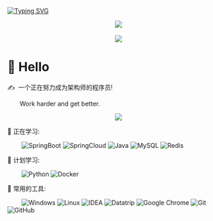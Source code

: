 <!-- 动态打字效果 -->
<a href="https://git.io/typing-svg"><img src="https://readme-typing-svg.demolab.com?font=ZCOOL+QingKe+HuangYou&size=27&color=3BE0F7&center=true&vCenter=true&width=1000&lines=%E6%97%A5%E7%9B%8A%E5%8A%AA%E5%8A%9B%E8%80%8C%E5%90%8E%E9%A3%8E%E7%94%9F%E6%B0%B4%E8%B5%B7" alt="Typing SVG" /></a>

<!-- 敲代码的图片 -->
<div align="center" ><img order-radius="100px" src="https://cdn.jsdelivr.net/gh/Lizuoyang/mycdn/gif/keyboard.gif"/></div>
<br>

<!-- 贪吃蛇代码贡献图 -->
<div align="center"><img src="https://cdn.jsdelivr.net/gh/Lizuoyang/mycdn/svg/github-contribution-grid-snake.svg" /></div>

#  🙋 Hello

<p>✍️&nbsp;&nbsp;一个正在努力成为架构师的程序员!</p>
<p>&emsp;&emsp;Work harder and get better.</p>

<!-- 比较好的开源项目卡片 -->
<div align="center">
<a href="https://github.com/Lizuoyang/mycdn">
  <img src="https://github-readme-stats.vercel.app/api/pin/?username=Lizuoyang&repo=mycdn&theme=dark&bg_color=0d1117&hide_border=true" />
</a>
</div>
  

💪 正在学习: 

&emsp;&emsp;
![SpringBoot](https://img.shields.io/badge/-springboot-green?style=flat-square&logo=springboot)
![SpringCloud](https://img.shields.io/badge/-springcloud-green?style=flat-square&logo=springboot)
![Java](https://img.shields.io/badge/-java-yellow?style=flat-square&logo=java)
![MySQL](https://img.shields.io/badge/mysql-%2300f.svg?style=flat-square&logo=mysql&logoColor=white)
![Redis](https://img.shields.io/badge/-redis-F2F2F2?style=flat-square&logo=redis)

🧠 计划学习:

&emsp;&emsp;
![Python](https://img.shields.io/badge/-python-yellow?style=flat-square&logo=python)
![Docker](https://img.shields.io/badge/-Docker-99ffff?style=flat-square&logo=docker)


🧰 常用的工具:

&emsp;&emsp; 
![Windows](https://img.shields.io/badge/Windows-0078D6?style=flat-square&logo=windows&logoColor=white)
![Linux](https://img.shields.io/badge/Linux-FCC624?style=style=flat-square&logo=linux&logoColor=black)
![IDEA](https://img.shields.io/badge/-IDEA-66ccff?style=flat-square&logo=idea)
![Datatrip](https://img.shields.io/badge/-Datatrip-66ccff?style=flat-square&logo=datatrip)
![Google Chrome](https://img.shields.io/badge/Chrome-4285F4?style=flat-square&logo=GoogleChrome&logoColor=white)
![Git](https://img.shields.io/badge/-Git-FCC624?style=flat-square&logo=git)
![GitHub](https://img.shields.io/badge/-GitHub-pink?style=flat-square&logo=github)
<!--
**Lizuoyang/Lizuoyang** is a ✨ _special_ ✨ repository because its `README.md` (this file) appears on your GitHub profile.

Here are some ideas to get you started:

- 🔭 I’m currently working on ...
- 🌱 I’m currently learning ...
- 👯 I’m looking to collaborate on ...
- 🤔 I’m looking for help with ...
- 💬 Ask me about ...
- 📫 How to reach me: ...
- 😄 Pronouns: ...
- ⚡ Fun fact: ...
-->
